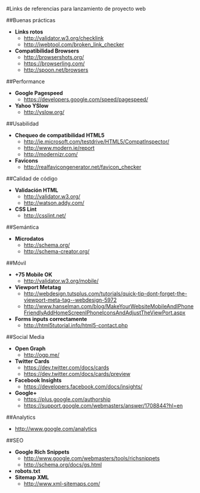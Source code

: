 #Links de referencias para lanzamiento de proyecto web

##Buenas prácticas

- **Links rotos**
	- http://validator.w3.org/checklink
	- http://iwebtool.com/broken_link_checker
- **Compatibilidad Browsers**
	- http://browsershots.org/
	- https://browserling.com/
	- http://spoon.net/browsers

##Performance

- **Google Pagespeed**
	- https://developers.google.com/speed/pagespeed/
- **Yahoo YSlow**
	- http://yslow.org/

##Usabilidad

- **Chequeo de compatibilidad HTML5**
	- http://ie.microsoft.com/testdrive/HTML5/CompatInspector/
	- http://www.modern.ie/report
	- http://modernizr.com/
- **Favicons**
	- http://realfavicongenerator.net/favicon_checker

##Calidad de código

- **Validación HTML**
	- http://validator.w3.org/
	- http://watson.addy.com/
- **CSS Lint**
	- http://csslint.net/

##Semántica

- **Microdatos**
	- http://schema.org/
	- http://schema-creator.org/

##Móvil

- **+75 Mobile OK**
	- http://validator.w3.org/mobile/
- **Viewport Metatag**
	- http://webdesign.tutsplus.com/tutorials/quick-tip-dont-forget-the-viewport-meta-tag--webdesign-5972
	- http://www.hanselman.com/blog/MakeYourWebsiteMobileAndIPhoneFriendlyAddHomeScreenIPhoneIconsAndAdjustTheViewPort.aspx
- **Forms inputs correctamente**
	- http://html5tutorial.info/html5-contact.php

##Social Media

- **Open Graph**
	- http://ogp.me/
- **Twitter Cards**
	- https://dev.twitter.com/docs/cards
	- https://dev.twitter.com/docs/cards/preview
- **Facebook Insights**
	- https://developers.facebook.com/docs/insights/
- **Google+**
	- https://plus.google.com/authorship
	- https://support.google.com/webmasters/answer/1708844?hl=en

##Analytics

- http://www.google.com/analytics

##SEO

- **Google Rich Snippets**
	- http://www.google.com/webmasters/tools/richsnippets
	- http://schema.org/docs/gs.html
- **robots.txt**
- **Sitemap XML**
	- http://www.xml-sitemaps.com/

